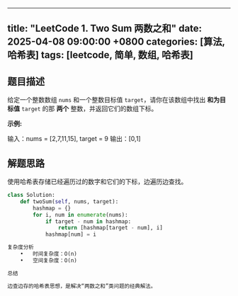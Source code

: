 
---
title: "LeetCode 1. Two Sum 两数之和"
date: 2025-04-08 09:00:00 +0800
categories: [算法, 哈希表]
tags: [leetcode, 简单, 数组, 哈希表]
---

## 题目描述

给定一个整数数组 `nums` 和一个整数目标值 `target`，请你在该数组中找出 **和为目标值** `target` 的那 **两个** 整数，并返回它们的数组下标。

**示例:**

输入：nums = [2,7,11,15], target = 9
输出：[0,1]

## 解题思路

使用哈希表存储已经遍历过的数字和它们的下标，边遍历边查找。

```python
class Solution:
    def twoSum(self, nums, target):
        hashmap = {}
        for i, num in enumerate(nums):
            if target - num in hashmap:
                return [hashmap[target - num], i]
            hashmap[num] = i

复杂度分析
	•	时间复杂度：O(n)
	•	空间复杂度：O(n)

总结

边查边存的哈希表思想，是解决“两数之和”类问题的经典解法。